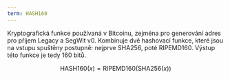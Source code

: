 ```yaml
---
term: HASH160
---
```


Kryptografická funkce používaná v Bitcoinu, zejména pro generování adres pro příjem Legacy a SegWit v0. Kombinuje dvě hashovací funkce, které jsou na vstupu spuštěny postupně: nejprve SHA256, poté RIPEMD160. Výstup této funkce je tedy 160 bitů.

$$\text{HASH160}(x) = \text{RIPEMD160}(\text{SHA256}(x))$$